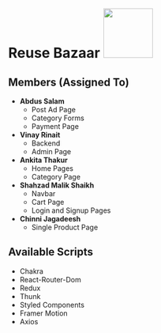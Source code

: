 # Reuse Bazaar                                                                      <img src='https://user-images.githubusercontent.com/101567617/212965405-447c3f59-c368-4abf-8b0a-0597aa6e70bf.jpeg' width='100px' height='100px' />

## Members (Assigned To)
* **Abdus Salam**
  * Post Ad Page
  * Category Forms 
  * Payment Page
* **Vinay Rinait**
  * Backend
  * Admin Page
* **Ankita Thakur**
  * Home Pages
  * Category Page
* **Shahzad Malik Shaikh**
  * Navbar
  * Cart Page
  * Login and Signup Pages
* **Chinni Jagadeesh**
  * Single Product Page

## Available Scripts
* Chakra
* React-Router-Dom
* Redux 
* Thunk
* Styled Components
* Framer Motion
* Axios
